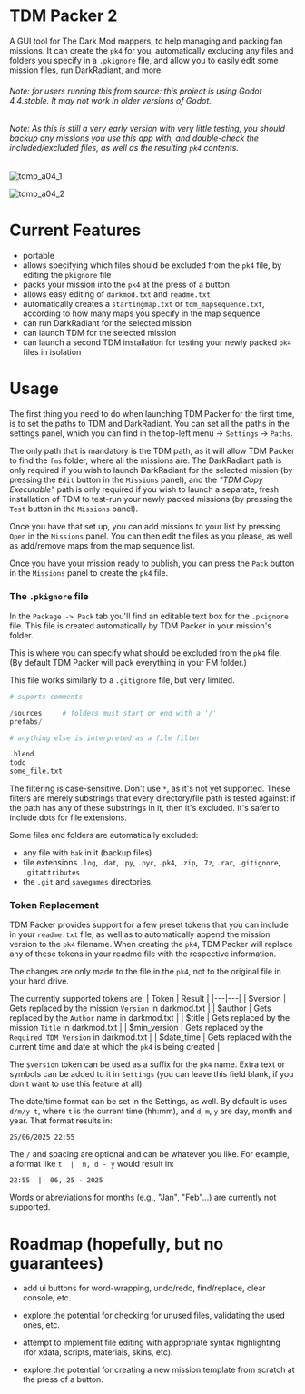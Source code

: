 # TDM Packer 2
A GUI tool for The Dark Mod mappers, to help managing and packing fan missions. It can create the `pk4` for you, automatically excluding any files and folders you specify in a `.pkignore` file, and allow you to easily edit some mission files, run DarkRadiant, and more.


###### Note: for users running this from source: this project is using Godot 4.4.stable. It may not work in older versions of Godot.

###### Note: As this is still a very early version with very little testing, you should backup any missions you use this app with, and double-check the included/excluded files, as well as the resulting `pk4` contents.

![tdmp_a04_1](https://github.com/user-attachments/assets/605f244d-877c-4e1b-a797-3ee8ca917699)

![tdmp_a04_2](https://github.com/user-attachments/assets/a38eda99-a042-437b-b86e-e420138646ff)


# Current Features

- portable
- allows specifying which files should be excluded from the `pk4` file, by editing the `pkignore` file
- packs your mission into the `pk4` at the press of a button
- allows easy editing of `darkmod.txt` and `readme.txt`
- automatically creates a `startingmap.txt` or `tdm_mapsequence.txt`, according to how many maps you specify in the map sequence
- can run DarkRadiant for the selected mission
- can launch TDM for the selected mission
- can launch a second TDM installation for testing your newly packed `pk4` files in isolation


# Usage

The first thing you need to do when launching TDM Packer for the first time, is to set the paths to TDM and DarkRadiant. You can set all the paths in the settings panel, which you can find in the top-left menu -> `Settings` -> `Paths`.

The only path that is mandatory is the TDM path, as it will allow TDM Packer to find the `fms` folder, where all the missions are. The DarkRadiant path is only required if you wish to launch DarkRadiant for the selected mission (by pressing the `Edit` button in the `Missions` panel), and the *"TDM Copy Executable"* path is only required if you wish to launch a separate, fresh installation of TDM to test-run your newly packed missions (by pressing the `Test` button in the `Missions` panel).

Once you have that set up, you can add missions to your list by pressing `Open` in the `Missions` panel. You can then edit the files as you please, as well as add/remove maps from the map sequence list.

Once you have your mission ready to publish, you can press the `Pack` button in the `Missions` panel to create the `pk4` file.

### The `.pkignore` file

In the `Package -> Pack` tab you'll find an editable text box for the `.pkignore` file. This file is created automatically by TDM Packer in your mission's folder. 

This is where you can specify what should be excluded from the `pk4` file. (By default TDM Packer will pack everything in your FM folder.)

This file works similarly to a `.gitignore` file, but very limited.

```py
# suports comments

/sources     # folders must start or end with a '/'
prefabs/

# anything else is interpreted as a file filter

.blend
todo
some_file.txt
```

The filtering is case-sensitive. Don't use `*`, as it's not yet supported. These filters are merely substrings that every directory/file path is tested against: if the path has any of these substrings in it, then it's excluded. It's safer to include dots for file extensions.

Some files and folders are automatically excluded:
- any file with `bak` in it (backup files)
- file extensions `.log`, `.dat`, `.py`, `.pyc`, `.pk4`, `.zip`, `.7z`, `.rar`, `.gitignore`, `.gitattributes`
- the `.git` and `savegames` directories.


### Token Replacement

TDM Packer provides support for a few preset tokens that you can include in your `readme.txt` file, as well as to automatically append the mission version to the `pk4` filename. When creating the `pk4`, TDM Packer will replace any of these tokens in your readme file with the respective information.

The changes are only made to the file in the `pk4`, not to the original file in your hard drive.

The currently supported tokens are:
| Token | Result |
|---|---|
| $version     |  Gets replaced by the mission `Version` in darkmod.txt  |
| $author      |  Gets replaced by the `Author` name in darkmod.txt   |
| $title       |  Gets replaced by the mission `Title` in darkmod.txt   |
| $min_version |  Gets replaced by the `Required TDM Version` in darkmod.txt   |
| $date_time   |  Gets replaced with the current time and date at which the `pk4` is being created  |

The `$version` token can be used as a suffix for the `pk4` name. Extra text or symbols can be added to it in `Settings` (you can leave this field blank, if you don't want to use this feature at all).

The date/time format can be set in the Settings, as well. By default is uses `d/m/y t`, where `t` is the current time (hh:mm), and `d`, `m`, `y` are day, month and year. That format results in:
```
25/06/2025 22:55
```
The `/` and spacing are optional and can be whatever you like. For example, a format like `t  |  m, d - y` would result in:
```
22:55  |  06, 25 - 2025
```
Words or abreviations for months (e.g., "Jan", "Feb"...) are currently not supported.


# Roadmap (hopefully, but no guarantees)
- add ui buttons for word-wrapping, undo/redo, find/replace, clear console, etc.

- explore the potential for checking for unused files, validating the used ones, etc.

- attempt to implement file editing with appropriate syntax highlighting (for xdata, scripts, materials, skins, etc).

- explore the potential for creating a new mission template from scratch at the press of a button.
